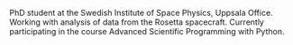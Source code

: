 PhD student at the Swedish Institute of Space Physics, Uppsala Office.
Working with analysis of data from the Rosetta spacecraft.
Currently participating in the course Advanced Scientific Programming with Python.
